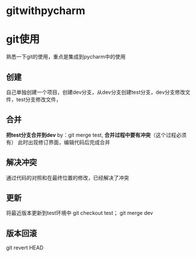# gitwithpycharm
# git使用
熟悉一下git的使用，重点是集成到pycharm中的使用

## 创建
自己单独创建一个项目，创建dev分支，从dev分支创建test分支，dev分支修改文件，test分支修改文件，
## 合并
 **把test分支合并到dev** by：git merge test,
 **合并过程中要有冲突**（这个过程必须有）
 此时出现修订界面，编辑代码后完成合并
## 解决冲突
通过代码的对照和在最终位置的修改，已经解决了冲突
## 更新
将最近版本更新到test环境中 git checkout test； git merge dev
## 版本回滚
git revert HEAD
